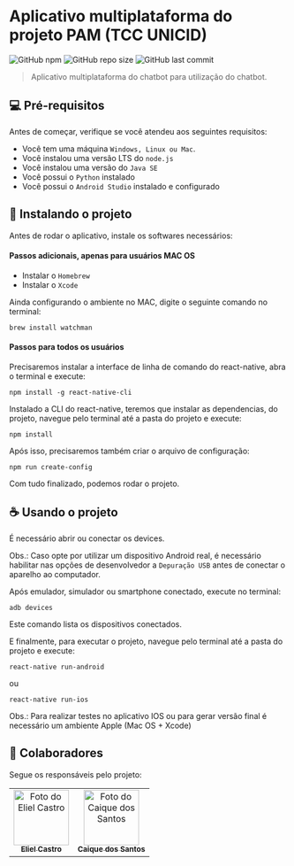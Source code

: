 # Aplicativo multiplataforma do projeto PAM (TCC UNICID)

![GitHub npm](https://img.shields.io/npm/v/npm?color=red)
![GitHub repo size](https://img.shields.io/github/repo-size/elccastro/pam-bot-app?label=repo%20size)
![GitHub last commit](https://img.shields.io/github/last-commit/elccastro/pam-bot-app)

> Aplicativo multiplataforma do chatbot para utilização do chatbot.

## 💻 Pré-requisitos

Antes de começar, verifique se você atendeu aos seguintes requisitos:
* Você tem uma máquina `Windows, Linux ou Mac`.
* Você instalou uma versão LTS do `node.js`
* Você instalou uma versão do `Java SE`
* Você possui o `Python` instalado
* Você possui o `Android Studio` instalado e configurado

## 🚀 Instalando o projeto

Antes de rodar o aplicativo, instale os softwares necessários:

#### Passos adicionais, apenas para usuários MAC OS

* Instalar o `Homebrew`
* Instalar o `Xcode`

Ainda configurando o ambiente no MAC, digite o seguinte comando no terminal:

```
brew install watchman
```

#### Passos para todos os usuários

Precisaremos instalar a interface de linha de comando do react-native, abra o terminal e execute:

```
npm install -g react-native-cli
```

Instalado a CLI do react-native, teremos que instalar as dependencias, do projeto, navegue pelo terminal até a pasta do projeto e execute: 

```
npm install
```

Após isso, precisaremos também criar o arquivo de configuração: 

```
npm run create-config
```

Com tudo finalizado, podemos rodar o projeto.


## ☕ Usando o projeto

É necessário abrir ou conectar os devices.

Obs.: Caso opte por utilizar um dispositivo Android real, é necessário habilitar nas opções de desenvolvedor a `Depuração USB` antes de conectar o aparelho ao computador.

Após emulador, simulador ou smartphone conectado, execute no terminal:

```
adb devices
```

Este comando lista os dispositivos conectados.

E finalmente, para executar o projeto, navegue pelo terminal até a pasta do projeto e execute: 

```
react-native run-android
```

ou

```
react-native run-ios
```

Obs.: Para realizar testes no aplicativo IOS ou para gerar versão final é necessário um ambiente Apple (Mac OS + Xcode)

## 🤝 Colaboradores

Segue os responsáveis pelo projeto:

<table>
  <tr>
    <td align="center">
      <a href="#">
        <img src="https://scontent.fcgh4-1.fna.fbcdn.net/v/t1.0-9/130266319_3747454355312267_5280098404566525920_n.jpg?_nc_cat=100&ccb=2&_nc_sid=09cbfe&_nc_eui2=AeFppNGBfstnXH-jbx8EXmtF_dYwv_K_8iX91jC_8r_yJTOQKCJDhnJLlUeaaSDnbl_ioAyxKTE8WlDIwh9CI58t&_nc_ohc=pTqiqgxn4BkAX9ld-jN&_nc_ht=scontent.fcgh4-1.fna&oh=6e5f96d1fcc828598a1f5febf4a9981a&oe=6032B3B0" width="100px;" alt="Foto do Eliel Castro"/><br>
        <sub>
          <b>Eliel Castro</b>
        </sub>
      </a>
    </td>
    <td align="center">
      <a href="#">
        <img src="https://scontent.fcgh4-1.fna.fbcdn.net/v/t1.0-9/80341839_1350572791787730_7913408334424702976_o.jpg?_nc_cat=106&ccb=2&_nc_sid=09cbfe&_nc_eui2=AeEA_GhAc1mkO0GMoYqlNuzM8U82bnm9ckbxTzZueb1yRk7QB8ErtBJQfe7ORItiRlz_9j0K6hKNdiNp9Rwk9wcl&_nc_ohc=E7LfZbH75C4AX_JIlCN&_nc_ht=scontent.fcgh4-1.fna&oh=adfa4b6d351cb391270a377a7858d49b&oe=603221FF" width="100px;" alt="Foto do Caique dos Santos"/><br>
        <sub>
          <b>Caique dos Santos</b>
        </sub>
      </a>
    </td>
  </tr>
</table>
